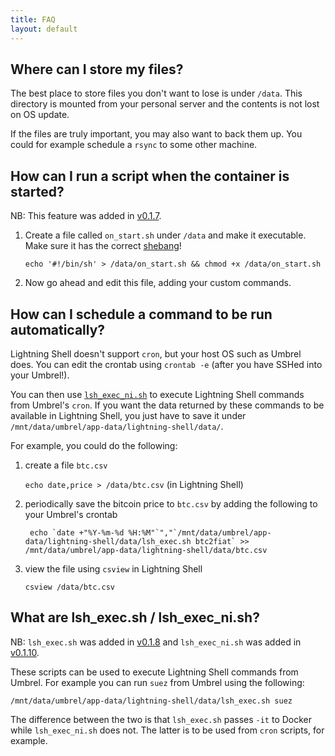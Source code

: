 ```yaml
---
title: FAQ
layout: default
---
```


<h2 id="data">Where can I store my files?</h2>

The best place to store files you don't want to lose is under `/data`. This directory is mounted from your personal server and the contents is not lost on OS update.

If the files are truly important, you may also want to back them up. You could for example schedule a `rsync` to some other machine.

<h2 id="on_start">How can I run a script when the container is started?</h2>

NB: This feature was added in [v0.1.7](/history#v0.1.7).

1. Create a file called `on_start.sh` under `/data` and make it executable. Make sure it has the correct [shebang](https://en.wikipedia.org/wiki/Shebang_(Unix))!

   `echo '#!/bin/sh' > /data/on_start.sh && chmod +x /data/on_start.sh`

1. Now go ahead and edit this file, adding your custom commands.

<h2 id="cron">How can I schedule a command to be run automatically?</h2>

Lightning Shell doesn't support `cron`, but your host OS such as Umbrel does. You can edit the crontab using `crontab -e` (after you have SSHed into your Umbrel!).

You can then use [`lsh_exec_ni.sh`](/faq#lsh_exec.sh) to execute Lightning Shell commands from Umbrel's `cron`. If you want the data returned by these commands to be available in Lightning Shell, you just have to save it under `/mnt/data/umbrel/app-data/lightning-shell/data/`.

For example, you could do the following:

1. create a file `btc.csv`

   `echo date,price > /data/btc.csv` (in Lightning Shell)

2. periodically save the bitcoin price to `btc.csv` by adding the following to your Umbrel's crontab

   ```
    echo `date +"%Y-%m-%d %H:%M"`","`/mnt/data/umbrel/app-data/lightning-shell/data/lsh_exec.sh btc2fiat` >> /mnt/data/umbrel/app-data/lightning-shell/data/btc.csv
   ```

3. view the file using `csview` in Lightning Shell

   `csview /data/btc.csv`

<h2 id="lsh_exec.sh">What are lsh_exec.sh / lsh_exec_ni.sh?</h2>

NB: `lsh_exec.sh` was added in [v0.1.8](/history#v0.1.8) and `lsh_exec_ni.sh` was added in [v0.1.10](/history#v0.1.10).

These scripts can be used to execute Lightning Shell commands from Umbrel. For example you can run `suez` from Umbrel using the following:

```
/mnt/data/umbrel/app-data/lightning-shell/data/lsh_exec.sh suez
```

The difference between the two is that `lsh_exec.sh` passes `-it` to Docker while `lsh_exec_ni.sh` does not. The latter is to be used from `cron` scripts, for example.
